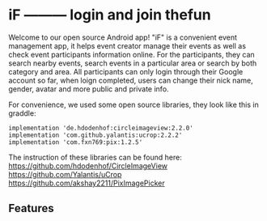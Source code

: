# iF ——— login and join thefun

Welcome to our open source Android app! "iF" is a convenient event management app, it helps event creator manage their events as well as check event participants information online. For the participants, they can search nearby events, search events in a particular area or search by both category and area. All participants can only login through their Google account so far, when loign completed, users can change their nick name, gender, avatar and more public and private info.

For convenience, we used some open source libraries, they look like this in graddle:
```
implementation 'de.hdodenhof:circleimageview:2.2.0'
implementation 'com.github.yalantis:ucrop:2.2.2'
implementation 'com.fxn769:pix:1.2.5'
```
The instruction of these libraries can be found here:
https://github.com/hdodenhof/CircleImageView
https://github.com/Yalantis/uCrop
https://github.com/akshay2211/PixImagePicker

## Features

